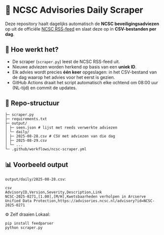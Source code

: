 # 📡 NCSC Advisories Daily Scraper

Deze repository haalt dagelijks automatisch de **NCSC beveiligingsadviezen** op uit de officiële [NCSC RSS-feed](https://advisories.ncsc.nl/rss/advisories) en slaat deze op in **CSV-bestanden per dag**.

## 🔧 Hoe werkt het?

- De scraper (`scraper.py`) leest de NCSC RSS-feed uit.  
- Nieuwe adviezen worden herkend op basis van een **uniek ID**.  
- Elk advies wordt precies **één keer** opgeslagen: in het CSV-bestand van de dag waarop het advies voor het eerst is gezien.  
- GitHub Actions draait het script automatisch elke ochtend om 08:00 uur (NL-tijd) en commit de updates.

## 📂 Repo-structuur
```
├─ scraper.py
├─ requirements.txt
├─ output/
│ ├─ seen.json # lijst met reeds verwerkte adviezen
│ └─ daily/
│ ├─ 2025-08-28.csv # CSV met adviezen van die dag
│ ├─ 2025-08-29.csv
│ └─ ...
└─ .github/workflows/ncsc-scraper.yml
```

## 📊 Voorbeeld output

`output/daily/2025-08-28.csv`:

```
csv
AdvisoryID,Version,Severity,Description,Link
NCSC-2025-0271,[1.00],[M/H],Kwetsbaarheden verholpen in Arcserve Unified Data Protection,https://advisories.ncsc.nl/advisory?id=NCSC-2025-0271
```

⚙️ Zelf draaien
Lokaal:
```
pip install feedparser
python scraper.py
```

